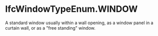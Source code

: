 IfcWindowTypeEnum.WINDOW
========================
A standard window usually within a wall opening, as a window panel in a
curtain wall, or as a "free standing" window.


